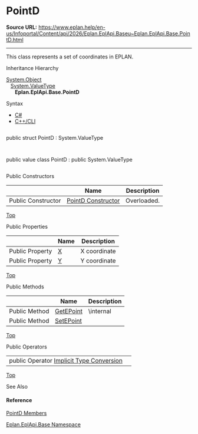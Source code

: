# PointD

**Source URL:** https://www.eplan.help/en-us/Infoportal/Content/api/2026/Eplan.EplApi.Baseu~Eplan.EplApi.Base.PointD.html

---

This class represents a set of coordinates in EPLAN.

Inheritance Hierarchy

[System.Object](#)  
   [System.ValueType](#)  
      **Eplan.EplApi.Base.PointD**

Syntax

- [C#](#i-syntax-CS)
- [C++/CLI](#i-syntax-CPP2005)

```
```
public struct PointD : System.ValueType
```
```

```
```
public value class PointD : public System.ValueType
```
```



Public Constructors

|  | Name | Description |
| --- | --- | --- |
| Public Constructor | [PointD Constructor](Eplan.EplApi.Baseu~Eplan.EplApi.Base.PointD~_ctor.html) | Overloaded. |

[Top](#top)



Public Properties

|  | Name | Description |
| --- | --- | --- |
| Public Property | [X](Eplan.EplApi.Baseu~Eplan.EplApi.Base.PointD~X.html) | X coordinate |
| Public Property | [Y](Eplan.EplApi.Baseu~Eplan.EplApi.Base.PointD~Y.html) | Y coordinate |

[Top](#top)

Public Methods

|  | Name | Description |
| --- | --- | --- |
| Public Method | [GetEPoint](Eplan.EplApi.Baseu~Eplan.EplApi.Base.PointD~GetEPoint.html) | \internal |
| Public Method | [SetEPoint](Eplan.EplApi.Baseu~Eplan.EplApi.Base.PointD~SetEPoint.html) |  |

[Top](#top)



Public Operators

|  |  |
| --- | --- |
| public Operator [Implicit Type Conversion](Eplan.EplApi.Baseu~Eplan.EplApi.Base.PointD~op_Implicit.html) |  |

[Top](#top)

See Also

#### Reference

[PointD Members](Eplan.EplApi.Baseu~Eplan.EplApi.Base.PointD_members.html)
  
[Eplan.EplApi.Base Namespace](Eplan.EplApi.Baseu~Eplan.EplApi.Base_namespace.html)